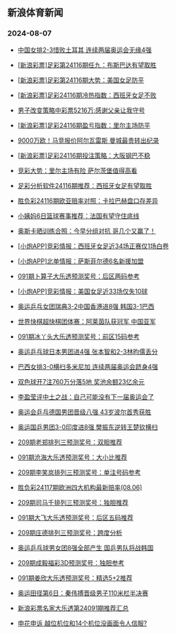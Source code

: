 ## 新浪体育新闻 
### 2024-08-07

+ [中国女排2-3惜败土耳其 连续两届奥运会无缘4强](https://sports.sina.com.cn/others/volleyball/2024-08-06/doc-inchtaqz9946577.shtml)

+ [[新浪彩票]足彩第24116期任九：布斯巴达有望取胜](https://sports.sina.com.cn/l/2024-08-06/doc-inchsfmk5013483.shtml)

+ [[新浪彩票]足彩第24116期大势：美国女足防平](https://sports.sina.com.cn/l/2024-08-06/doc-inchsfmh8235954.shtml)

+ [[新浪彩票]足彩24116期冷热指数：西班牙女足不败](https://sports.sina.com.cn/l/2024-08-06/doc-inchsfmk5014506.shtml)

+ [男子改变策略中彩票5216万:感谢父亲让我守号](https://sports.sina.com.cn/l/2024-08-06/doc-inchsfmh8235316.shtml)

+ [[新浪彩票]足彩24116期盈亏指数：里尔主场防平](https://sports.sina.com.cn/l/2024-08-06/doc-inchsfmn0270678.shtml)

+ [9000万欧！马竞报价阿尔瓦雷斯 曼城最贵转出纪录](https://sports.sina.com.cn/g/pl/2024-08-06/doc-inchsmtk0227992.shtml)

+ [[新浪彩票]足彩24116期投注策略：大阪钢巴不稳](https://sports.sina.com.cn/l/2024-08-06/doc-inchsfmh8236507.shtml)

+ [竞彩大势：里尔主场有险 萨尔茨堡值得高看](https://sports.sina.com.cn/l/2024-08-06/doc-inchsfmk5015089.shtml)

+ [足彩分析软件24116期推荐：西班牙女足有望取胜](https://sports.sina.com.cn/l/2024-08-06/doc-inchsfmp7073943.shtml)

+ [胜负彩24116期欧亚赔率对照：卡拉巴赫盘口存差异](https://sports.sina.com.cn/l/2024-08-06/doc-inchsfmn0300994.shtml)

+ [小姨妈6日篮球赛事推荐：法国有望守住底线](https://sports.sina.com.cn/l/2024-08-06/doc-inchswie0038976.shtml)

+ [奥斯卡晒训练合照：今早分组对抗 哥几个又赢了！](https://sports.sina.com.cn/china/2024-08-06/doc-inchswif6825486.shtml)

+ [[小炮APP]竞彩情报：西班牙女足近34场正赛仅1场白卷](https://sports.sina.com.cn/l/2024-08-06/doc-inchsmtm6977671.shtml)

+ [[小炮APP]北单情报：萨斯菲尔德6名新援加盟](https://sports.sina.com.cn/l/2024-08-06/doc-inchsmtm6984089.shtml)

+ [091期卜算子大乐透预测奖号：后区两码参考](https://sports.sina.com.cn/l/2024-08-06/doc-inchswif6792993.shtml)

+ [[小炮APP]竞彩情报：美国女足近33场仅失10球](https://sports.sina.com.cn/l/2024-08-06/doc-inchsmtk0195770.shtml)

+ [奥运乒乓女团瑞典3-2中国香港进8强 韩国3-1巴西](https://sports.sina.com.cn/others/pingpang/2024-08-06/doc-inchrzcq0396619.shtml)

+ [世界快棋超快棋团体赛：阿莱茵队获冠军 中国亚军](https://sports.sina.com.cn/go/2024-08-06/doc-inchsrza8065184.shtml)

+ [091期冰丫头大乐透预测奖号：前区15码参考](https://sports.sina.com.cn/l/2024-08-06/doc-inchswif6792412.shtml)

+ [奥运乒乓球日本男团进4强 张本智和2-3林昀儒丢分](https://sports.sina.com.cn/others/pingpang/2024-08-06/doc-inchttnt9648640.shtml)

+ [巴西女排3-0横扫多米尼加 连续两届奥运会跻身4强](https://sports.sina.com.cn/others/volleyball/2024-08-06/doc-inchthwu7831391.shtml)

+ [双色球开7注760万分落5地 奖池余额23亿余元](https://sports.sina.com.cn/l/2024-08-06/doc-inchtpev9753024.shtml)

+ [李盈莹评中土之战：自己可能没有下一届奥运会了](https://sports.sina.com.cn/others/volleyball/2024-08-06/doc-inchthwu7836914.shtml)

+ [奥运会乒乓德国男团晋级八强 43岁波尔首秀获胜](https://sports.sina.com.cn/others/pingpang/2024-08-06/doc-inchrzcq0396629.shtml)

+ [奥运国乒男团3-0印度进8强 樊振东逆转王楚钦横扫](https://sports.sina.com.cn/others/pingpang/2024-08-06/doc-inchtaqw7912766.shtml)

+ [209期老郑排列三预测奖号：双胆推荐](https://sports.sina.com.cn/l/2024-08-06/doc-inchswia4787928.shtml)

+ [091期沧海大乐透预测奖号：大小比推荐](https://sports.sina.com.cn/l/2024-08-06/doc-inchswif6792806.shtml)

+ [209期李笑岚排列三预测奖号：单注号码参考](https://sports.sina.com.cn/l/2024-08-06/doc-inchswif6823581.shtml)

+ [胜负彩24117期欧洲四大机构最新赔率(08.06)](https://sports.sina.com.cn/l/2024-08-06/doc-inchtaqz9950149.shtml)

+ [209期司马千排列三预测奖号：独胆推荐](https://sports.sina.com.cn/l/2024-08-06/doc-inchswie0044607.shtml)

+ [091期大飞大乐透预测奖号：后区五码推荐](https://sports.sina.com.cn/l/2024-08-06/doc-inchswie0015859.shtml)

+ [209期庄德排列三预测奖号：跨度分析](https://sports.sina.com.cn/l/2024-08-06/doc-inchswif6817796.shtml)

+ [奥运乒乓球男女团8强全部产生 国乒男队将战韩国](https://sports.sina.com.cn/others/pingpang/2024-08-06/doc-inchtaqy4712302.shtml)

+ [209期成毅福彩3D预测奖号：独胆参考](https://sports.sina.com.cn/l/2024-08-06/doc-inchswif6814557.shtml)

+ [091期姜欣大乐透预测奖号：精选5+2推荐](https://sports.sina.com.cn/l/2024-08-06/doc-inchswie0014229.shtml)

+ [奥运田径第6日：秦伟搏晋级男子110米栏半决赛](https://sports.sina.com.cn/others/athletics/2024-08-06/doc-inchthwz6629548.shtml)

+ [新浪彩票名家大乐透第24091期推荐汇总](https://sports.sina.com.cn/l/2024-08-06/doc-inchswhy7981903.shtml)

+ [申花申诉 越位机位和14个机位没画面令人信服?](https://sports.sina.com.cn/china/2024-08-06/doc-inchtaqy4668836.shtml)

